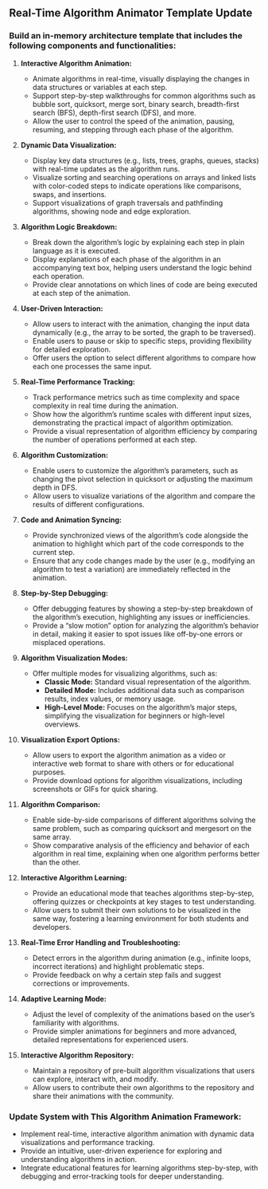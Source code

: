 ## Real-Time Algorithm Animator Template Update

### Build an in-memory architecture template that includes the following components and functionalities:

1. **Interactive Algorithm Animation:**
   - Animate algorithms in real-time, visually displaying the changes in data structures or variables at each step.
   - Support step-by-step walkthroughs for common algorithms such as bubble sort, quicksort, merge sort, binary search, breadth-first search (BFS), depth-first search (DFS), and more.
   - Allow the user to control the speed of the animation, pausing, resuming, and stepping through each phase of the algorithm.
   
2. **Dynamic Data Visualization:**
   - Display key data structures (e.g., lists, trees, graphs, queues, stacks) with real-time updates as the algorithm runs.
   - Visualize sorting and searching operations on arrays and linked lists with color-coded steps to indicate operations like comparisons, swaps, and insertions.
   - Support visualizations of graph traversals and pathfinding algorithms, showing node and edge exploration.

3. **Algorithm Logic Breakdown:**
   - Break down the algorithm’s logic by explaining each step in plain language as it is executed.
   - Display explanations of each phase of the algorithm in an accompanying text box, helping users understand the logic behind each operation.
   - Provide clear annotations on which lines of code are being executed at each step of the animation.

4. **User-Driven Interaction:**
   - Allow users to interact with the animation, changing the input data dynamically (e.g., the array to be sorted, the graph to be traversed).
   - Enable users to pause or skip to specific steps, providing flexibility for detailed exploration.
   - Offer users the option to select different algorithms to compare how each one processes the same input.

5. **Real-Time Performance Tracking:**
   - Track performance metrics such as time complexity and space complexity in real time during the animation.
   - Show how the algorithm’s runtime scales with different input sizes, demonstrating the practical impact of algorithm optimization.
   - Provide a visual representation of algorithm efficiency by comparing the number of operations performed at each step.

6. **Algorithm Customization:**
   - Enable users to customize the algorithm’s parameters, such as changing the pivot selection in quicksort or adjusting the maximum depth in DFS.
   - Allow users to visualize variations of the algorithm and compare the results of different configurations.

7. **Code and Animation Syncing:**
   - Provide synchronized views of the algorithm’s code alongside the animation to highlight which part of the code corresponds to the current step.
   - Ensure that any code changes made by the user (e.g., modifying an algorithm to test a variation) are immediately reflected in the animation.

8. **Step-by-Step Debugging:**
   - Offer debugging features by showing a step-by-step breakdown of the algorithm’s execution, highlighting any issues or inefficiencies.
   - Provide a “slow motion” option for analyzing the algorithm’s behavior in detail, making it easier to spot issues like off-by-one errors or misplaced operations.

9. **Algorithm Visualization Modes:**
   - Offer multiple modes for visualizing algorithms, such as:
     - **Classic Mode:** Standard visual representation of the algorithm.
     - **Detailed Mode:** Includes additional data such as comparison results, index values, or memory usage.
     - **High-Level Mode:** Focuses on the algorithm’s major steps, simplifying the visualization for beginners or high-level overviews.

10. **Visualization Export Options:**
    - Allow users to export the algorithm animation as a video or interactive web format to share with others or for educational purposes.
    - Provide download options for algorithm visualizations, including screenshots or GIFs for quick sharing.

11. **Algorithm Comparison:**
    - Enable side-by-side comparisons of different algorithms solving the same problem, such as comparing quicksort and mergesort on the same array.
    - Show comparative analysis of the efficiency and behavior of each algorithm in real time, explaining when one algorithm performs better than the other.

12. **Interactive Algorithm Learning:**
    - Provide an educational mode that teaches algorithms step-by-step, offering quizzes or checkpoints at key stages to test understanding.
    - Allow users to submit their own solutions to be visualized in the same way, fostering a learning environment for both students and developers.

13. **Real-Time Error Handling and Troubleshooting:**
    - Detect errors in the algorithm during animation (e.g., infinite loops, incorrect iterations) and highlight problematic steps.
    - Provide feedback on why a certain step fails and suggest corrections or improvements.

14. **Adaptive Learning Mode:**
    - Adjust the level of complexity of the animations based on the user’s familiarity with algorithms.
    - Provide simpler animations for beginners and more advanced, detailed representations for experienced users.

15. **Interactive Algorithm Repository:**
    - Maintain a repository of pre-built algorithm visualizations that users can explore, interact with, and modify.
    - Allow users to contribute their own algorithms to the repository and share their animations with the community.

### Update System with This Algorithm Animation Framework:

- Implement real-time, interactive algorithm animation with dynamic data visualizations and performance tracking.
- Provide an intuitive, user-driven experience for exploring and understanding algorithms in action.
- Integrate educational features for learning algorithms step-by-step, with debugging and error-tracking tools for deeper understanding.
